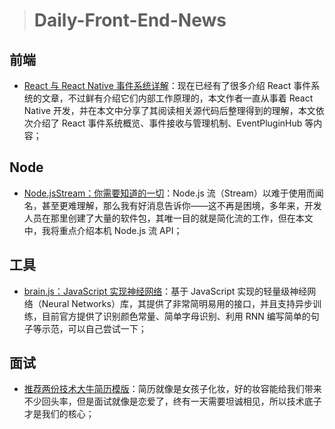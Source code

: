 > # Daily-Front-End-News

## 前端

- [React 与 React Native 事件系统详解](http://t.cn/RnBu8ga)：现在已经有了很多介绍 React 事件系统的文章，不过鲜有介绍它们内部工作原理的，本文作者一直从事着 React Native 开发，并在本文中分享了其阅读相关源代码后整理得到的理解，本文依次介绍了 React 事件系统概览、事件接收与管理机制、EventPluginHub 等内容；

## Node

- [Node.jsStream：你需要知道的一切](http://t.cn/RnuC8Uv)：Node.js 流（Stream）以难于使用而闻名，甚至更难理解，那么我有好消息告诉你——这不再是困境，多年来，开发人员在那里创建了大量的软件包，其唯一目的就是简化流的工作，但在本文中，我将重点介绍本机 Node.js 流 API；

## 工具

- [brain.js：JavaScript 实现神经网络](https://github.com/BrainJS/brain.js)：基于 JavaScript 实现的轻量级神经网络（Neural Networks）库，其提供了非常简明易用的接口，并且支持异步训练，目前官方提供了识别颜色常量、简单字母识别、利用 RNN 编写简单的句子等示范，可以自己尝试一下；

## 面试

- [推荐两份技术大牛简历模版](http://t.cn/RnBivfq)：简历就像是女孩子化妆，好的妆容能给我们带来不少回头率，但是面试就像是恋爱了，终有一天需要坦诚相见，所以技术底子才是我们的核心；
